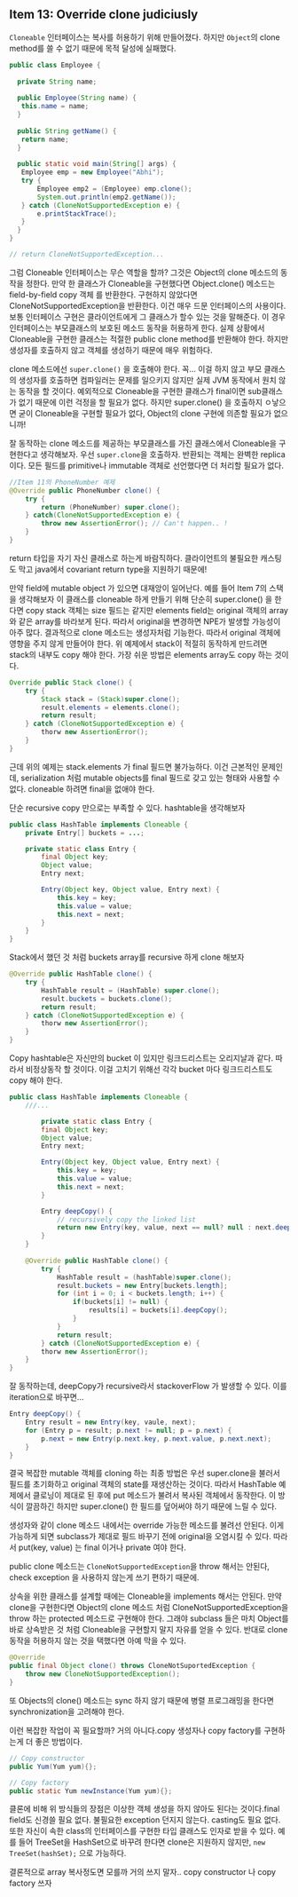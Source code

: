## Item 13: Override clone judiciusly

``Cloneable`` 인터페이스는 복사를 허용하기 위해 만들어졌다. 하지만 ``Object``의 clone method를 쓸 수 없기 때문에
 목적 달성에 실패했다.

 ```java
public class Employee {
  
   private String name;
  
   public Employee(String name) {
    this.name = name;
   }
  
   public String getName() {
    return name;
   }
     
   public static void main(String[] args) {
    Employee emp = new Employee("Abhi");
    try {
        Employee emp2 = (Employee) emp.clone();
        System.out.println(emp2.getName());
    } catch (CloneNotSupportedException e) {
        e.printStackTrace();
    }
   }
}

// return CloneNotSupportedException...
 ```

그럼 Cloneable 인터페이스는 무슨 역할을 할까?  그것은 Object의 clone 메소드의 동작을 정한다.
만약 한 클래스가 Cloneable을 구현했다면 Object.clone() 메소드는 field-by-field copy 객체 를 반환한다.
구현하지 않았다면 CloneNotSupportedException을 반환한다. 이건 매우 드문 인터페이스의 사용이다. 보통 인터페이스
구현은 클라이언트에게 그 클래스가 할수 있는 것을 말해준다. 이 경우 인터페이스는 부모클래스의 보호된 메소드 동작을 허용하게 한다.
실제 상황에서 Cloneable을 구현한 클래스는 적절한 public clone method를 반환해야 한다. 하지만 생성자를 호출하지 않고
객체를 생성하기 때문에 매우 위험하다.

clone 메소드에선 ``super.clone()`` 을 호출해야 한다. 꼭... 이걸 하지 않고 부모 클래스의 생성자를 호출하면 컴파일러는 문제를 일으키지 않지만 실제 JVM 동작에서 원치 않는 동작을 할 것이다. 예외적으로 Cloneable을 구현한 클래스가 final이면 sub클래스가 없기 때문에 이런 걱정을 할 필요가 없다. 하지만 super.clone() 을 호출하지 ㅇ낳으면 굳이 Cloneable을 구현할 필요가 없다, Object의 clone 구현에 의존할 필요가 없으니까!

잘 동작하는 clone 메소드를 제공하는 부모클래스를 가진 클래스에서 Cloneable을 구현한다고 생각해보자. 우선 ``super.clone``을 호출하자. 반환되는 객체는 완벽한 replica 이다.
모든 필드를 primitive나 immutable 객체로 선언했다면 더 처리할 필요가 없다. 

```java
//Item 11의 PhoneNumber 예제
@Override public PhoneNumber clone() {
    try {
        return (PhoneNumber) super.clone();
    } catch(CloneNotSupportedException e) {
        throw new AssertionError(); // Can't happen.. !
    }
}
```
return 타입을 자기 자신 클래스로 하는게 바람직하다. 클라이언트의 불필요한 캐스팅도 막고 java에서 covariant return type을 지원하기 때문에!

만약 field에 mutable object 가 있으면 대재앙이 일어난다. 예를 들어 Item 7의 스택을 생각해보자
이 클래스를 cloneable 하게 만들기 위해 단순히 super.clone() 을 한다면 copy stack 객체는 size 필드는 같지만 elements field는 original 객체의 array와
같은 array를 바라보게 된다. 따라서 original을 변경하면 NPE가 발생할 가능성이 아주 많다.
결과적으로 clone 메소드는 생성자처럼 기능한다. 따라서 original 객체에 영향을 주지 않게 만들어야 한다.
위 예제에서 stack이 적절히 동작하게 만드려면  stack의 내부도 copy 해야 한다. 가장 쉬운 방법은 elements array도 copy 하는 것이다.

```java
Override public Stack clone() {
    try {
        Stack stack = (Stack)super.clone();
        result.elements = elements.clone();
        return result;
    } catch (CloneNotSupportedException e) {
        thorw new AssertionError();
    }
}
```

근데 위의 예제는 stack.elements 가 final 필드면 불가능하다. 이건 근본적인 문제인데, serialization 처럼 mutable objects를 final 필드로 갖고 있는 형태와 사용할 수 없다.
cloneable 하려면 final을 없애야 한다.

단순 recursive copy 만으로는 부족할 수 있다. hashtable을 생각해보자

```java
public class HashTable implements Cloneable {
    private Entry[] buckets = ...;

    private static class Entry {
        final Object key;
        Object value;
        Entry next;

        Entry(Object key, Object value, Entry next) {
            this.key = key;
            this.value = value;
            this.next = next;
        }
    }
}
```

Stack에서 했던 것 처럼 buckets array를 recursive 하게 clone 해보자

```java
@Override public HashTable clone() {
    try {
        HashTable result = (HashTable) super.clone();
        result.buckets = buckets.clone();
        return result;
    } catch (CloneNotSupportedException e) {
        thorw new AssertionError();
    }
}
```

Copy hashtable은  자신만의 bucket 이 있지만 링크드리스트는  오리지날과 같다. 따라서 비정상동작 할 것이다.
이걸 고치기 위해선 각각 bucket 마다 링크드리스트도 copy 해야 한다.

```java
public class HashTable implements Cloneable {
    ///...

        private static class Entry {
        final Object key;
        Object value;
        Entry next;

        Entry(Object key, Object value, Entry next) {
            this.key = key;
            this.value = value;
            this.next = next;
        }

        Entry deepCopy() {
            // recursively copy the linked list
            return new Entry(key, value, next == null? null : next.deepCopy());
        }
    }
    
    @Override public HashTable clone() {
        try {
            HashTable result = (hashTable)super.clone();
            result.buckets = new Entry[buckets.length];
            for (int i = 0; i < buckets.length; i++) {
                if(buckets[i] != null) {
                    results[i] = buckets[i].deepCopy();
                }
            }
            return result;
        } catch (CloneNotSupportedException e) {
        thorw new AssertionError();
    }
}
```

잘 동작하는데, deepCopy가 recursive라서 stackoverFlow 가 발생할 수 있다. 이를 iteration으로 바꾸면...

```java
Entry deepCopy() {
    Entry result = new Entry(key, vaule, next);
    for (Entry p = result; p.next != null; p = p.next) {
        p.next = new Entry(p.next.key, p.next.value, p.next.next);
    }
}
```
결국 복잡한 mutable  객체를 cloning 하는 최종 방법은 우선 super.clone을 불러서 필드를 초기화하고  original 객체의 state를 재생산하는 것이다.
따라서 HashTable 예제에서 클로닝이 제대로 된 후에 put 메소드가 불려서 복사된 객체에서 동작한다. 이 방식이 깔끔하긴 하지만 super.clone() 한 필드를
덮어써야 하기 때문에 느릴 수 있다.

생성자와 같이 clone 메소드 내에서는 override 가능한 메소드를 불려선 안된다. 이게 가능하게 되면 subclass가 제대로 필드 바꾸기 전에 original을 오염시킬 수 있다.
따라서 put(key, value) 는 final 이거나 private 여야 한다.

public clone 메소드는 ``CloneNotSupportedException``을 throw 해서는 안된다, check exception 을 사용하지 않는게 쓰기 편하기 때문에.

상속을 위한 클래스를 설계할 때에는 Cloneable을 implements 해서는 안된다. 만약 clone을 구현한다면
Object의 clone 메소드 처럼 CloneNotSupportedException을 throw 하는 protected 메소드로 구현해야 한다.
그래야 subclass 들은 마치  Object를 바로 상속받은 것 처럼 Cloneable을 구현할지 말지 자유를 얻을 수 있다.
반대로 clone 동작을 허용하지 않는 것을 택했다면 아예 막을 수 있다.

```java
@Override
public final Object clone() throws CloneNotSuportedException {
    throw new CloneNotSupportedException();
}
```

또 Objects의 clone() 메소드는 sync 하지 않기 때문에 병렬 프로그래밍을 한다면
synchronization을 고려해야 한다.

이런 복잡한 작업이 꼭 필요할까? 거의 아니다.copy 생성자나 copy factory를 구현하는게 더 좋은 방법이다.

```java
// Copy constructor
public Yum(Yum yum){};

// Copy factory
public static Yum newInstance(Yum yum){};
```

클론에 비해 위 방식들의 장점은 이상한 객체 생성을 하지 않아도 된다는 것이다.final field도 신경쓸 필요 없다.
불필요한 exception 던지지 않는다. casting도 필요 없다.
또한 자신이 속한 class의 인터페이스를 구현한 타입 클래스도 인자로 받을 수 있다.
예를 들어 TreeSet을 HashSet으로 바꾸려 한다면 clone은 지원하지 않지만, ``new TreeSet(hashSet);`` 으로 가능하다.

결론적으로 array 복사정도면 모를까 거의 쓰지 말자.. copy constructor 나 copy factory 쓰자